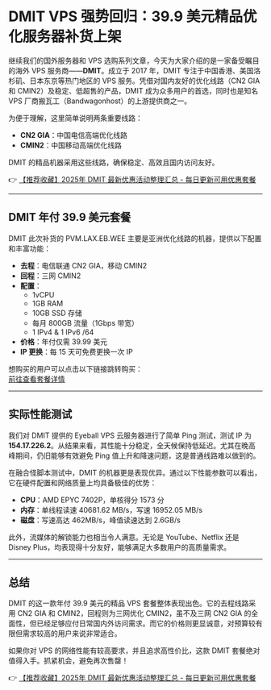 # DMIT VPS 强势回归：39.9 美元精品优化服务器补货上架

继续我们的国外服务器和 VPS 选购系列文章，今天为大家介绍的是一家备受瞩目的海外 VPS 服务商——**DMIT**。成立于 2017 年，DMIT 专注于中国香港、美国洛杉矶、日本东京等热门地区的 VPS 服务。凭借对国内友好的优化线路（CN2 GIA 和 CMIN2）及稳定、低超售的产品，DMIT 成为众多用户的首选，同时也是知名 VPS 厂商搬瓦工（Bandwagonhost）的上游提供商之一。

为便于理解，这里简单说明两条重要线路：  
- **CN2 GIA**：中国电信高端优化线路  
- **CMIN2**：中国移动高端优化线路  

DMIT 的精品机器采用这些线路，确保稳定、高效且国内访问友好。

👉 [【推荐收藏】2025年 DMIT 最新优惠活动整理汇总 - 每日更新可用优惠套餐](https://bit.ly/dmit_coupon)

---

## DMIT 年付 39.9 美元套餐

DMIT 此次补货的 PVM.LAX.EB.WEE 主要是亚洲优化线路的机器，提供以下配置和丰富功能：

- **去程**：电信联通 CN2 GIA，移动 CMIN2  
- **回程**：三网 CMIN2  
- **配置**：  
  - 1vCPU  
  - 1GB RAM  
  - 10GB SSD 存储  
  - 每月 800GB 流量（1Gbps 带宽）  
  - 1 IPv4 & 1 IPv6 /64  
- **价格**：年付仅需 39.99 美元  
- **IP 更换**：每 15 天可免费更换一次 IP

想购买的用户可以点击以下链接跳转购买：  
[前往查看套餐详情](https://bit.ly/dmit_coupon)

---

## 实际性能测试

我们对 DMIT 提供的 Eyeball VPS 云服务器进行了简单 Ping 测试，测试 IP 为 **154.17.226.2**。从结果来看，其性能十分稳定，全天候保持低延迟。尤其在晚高峰期间，仍旧能够有效避免 Ping 值上升和降速问题，这是普通线路难以做到的。

在融合怪脚本测试中，DMIT 的机器更是表现优异。通过以下性能参数可以看出，它在硬件配置和网络质量上均具备极佳的优势：

- **CPU**：AMD EPYC 7402P，单核得分 1573 分  
- **内存**：单线程读速 40681.62 MB/s，写速 16952.05 MB/s  
- **磁盘**：写速高达 462MB/s，峰值读速达到 2.6GB/s

此外，流媒体的解锁能力也相当令人满意。无论是 YouTube、Netflix 还是 Disney Plus，均表现得十分友好，能够满足大多数用户的高质量需求。

---

## 总结

DMIT 的这一款年付 39.9 美元的精品 VPS 套餐整体表现出色。它的去程线路采用 CN2 GIA 和 CMIN2，回程则为三网优化 CMIN2，虽不及三网 CN2 GIA 的全面性，但已经足够应付日常国内外访问需求。而它的价格则更显诚意，对预算较有限但需求较高的用户来说非常适合。

如果你对 VPS 的网络性能有较高要求，并且追求高性价比，这款 DMIT 套餐绝对值得入手。抓紧机会，避免再次售罄！

👉 [【推荐收藏】2025年 DMIT 最新优惠活动整理汇总 - 每日更新可用优惠套餐](https://bit.ly/dmit_coupon)